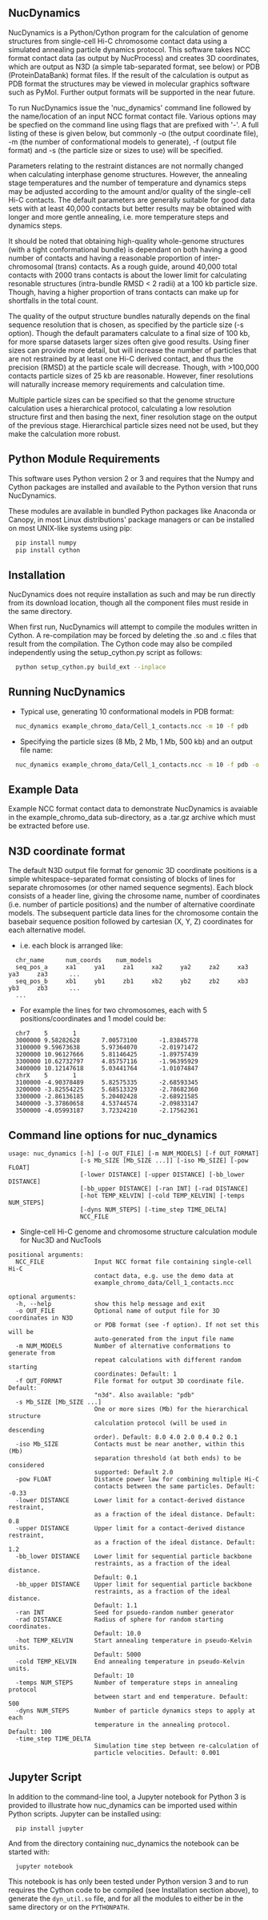 NucDynamics
-----------

NucDynamics is a Python/Cython program for the calculation of genome structures from single-cell Hi-C chromosome contact data using a simulated annealing
particle dynamics protocol. This software takes NCC format contact data (as output by NucProcess) and creates 3D coordinates, which are output as N3D (a
simple tab-separated format, see below) or PDB (ProteinDataBank) format files. If the result of the calculation is output as PDB format the structures may be
viewed in molecular graphics software such as PyMol. Further output formats will
be supported in the near future.

To run NucDynamics issue the 'nuc_dynamics' command line followed by the name/location of an input NCC format contact file. Various options may be
specfied on the command line using flags that are prefixed with '-'. A full listing of these is given below, but commonly -o (the output coordinate file), -m (the number of conformational models to generate), -f (output file format) and -s (the particle size or sizes to use) will be specified.

Parameters relating to the restraint distances are not normally changed when calculating interphase genome structures. However, the annealing stage temperatures and the number of temperature and dynamics steps may be adjusted according to the amount and/or quality of the single-cell Hi-C contacts. The
default parameters are generally suitable for good data sets with at least 40,000 contacts but better results may be obtained with longer and more gentle annealing, i.e. more temperature steps and dynamics steps.

It should be noted that obtaining high-quality whole-genome structures (with a tight conformational bundle) is dependant on both having a good number of
contacts and having a reasonable proportion of inter-chromosomal (trans) contacts. As a rough guide, around 40,000 total contacts with 2000 trans
contacts is about the lower limit for calculating resonable structures (intra-bundle RMSD < 2 radii) at a 100 kb particle size. Though, having a higher proportion of trans contacts can make up for shortfalls in the total count.

The quality of the output structure bundles naturally depends on the final sequence resolution that is chosen, as specified by the particle size (-s
option). Though the default paramaters calculate to a final size of 100 kb, for more sparse datasets larger sizes often give good results. Using finer sizes can
provide more detail, but will increase the number of particles that are not restrained by at least one Hi-C derived contact, and thus the precision (RMSD)
at the particle scale will decrease. Though, with >100,000 contacts particle sizes of 25 kb are reasonable. However, finer resolutions will naturally
increase memory requirements and calculation time. 

Multiple particle sizes can be specified so that the genome structure calculation uses a hierarchical protocol, calculating a low resolution structure
first and then basing the next, finer resolution stage on the output of the previous stage. Hierarchical particle sizes need not be used, but they make the
calculation more robust. 


Python Module Requirements
---------------------------

This software uses Python version 2 or 3 and requires that the Numpy and Cython packages are installed and available to the Python version that runs
NucDynamics.

These modules are available in bundled Python packages like Anaconda or Canopy, in most Linux distributions' package managers or can be installed on most UNIX-like systems using pip:

```bash
  pip install numpy
  pip install cython
```

Installation
------------

NucDynamics does not require installation as such and may be run directly from its download location, though all the component files must reside in the same
directory.

When first run, NucDynamics will attempt to compile the modules written in Cython. A re-compilation may be forced by deleting the .so and .c files that
result from the compilation. The Cython code may also be compiled independently using the setup_cython.py script as follows:

```bash
  python setup_cython.py build_ext --inplace
```

Running NucDynamics
-------------------

- Typical use, generating 10 conformational models in PDB format:
```bash
  nuc_dynamics example_chromo_data/Cell_1_contacts.ncc -m 10 -f pdb
```

- Specifying the particle sizes (8 Mb, 2 Mb, 1 Mb, 500 kb) and an output file name:

```bash
  nuc_dynamics example_chromo_data/Cell_1_contacts.ncc -m 10 -f pdb -o Cell_1.pdb -s 8 2 1 0.5
```

Example Data
------------

Example NCC format contact data to demonstrate NucDynamics is avaiable in the example_chromo_data sub-directory, as a .tar.gz archive which must be extracted
before use. 

N3D coordinate format
---------------------

The default N3D output file format for genomic 3D coordinate positions is a simple whitespace-separated format consisting of blocks of lines for separate
chromosomes (or other named sequence segments). Each block consists of a header line, giving the chrosome name, number of coordinates (i.e. number of particle
positions) and the number of alternative coordinate models. The subsequent particle data lines for the chromosome contain the basebair sequence position
followed by cartesian (X, Y, Z) coordinates for each alternative model.

- i.e. each block is arranged like:
~~~
  chr_name      num_coords    num_models
  seq_pos_a     xa1     ya1     za1     xa2     ya2     za2     xa3     ya3     za3      ...
  seq_pos_b     xb1     yb1     zb1     xb2     yb2     zb2     xb3     yb3     zb3      ...
  ...
~~~
- For example the lines for two chromosomes, each with 5 positions/coordinates and 1 model could be:
~~~
  chr7    5       1
  3000000 9.58282628      7.00573100      -1.83845778
  3100000 9.59673638      5.97364070      -2.01971472
  3200000 10.96127666     5.81146425      -1.89757439
  3300000 10.62732797     4.85757116      -1.96395929
  3400000 10.12147618     5.03441764      -1.01074847
  chrX    5       1
  3100000 -4.90378489     5.82575335      -2.68593345
  3200000 -3.82554225     5.68513329      -2.78682360
  3300000 -2.86136185     5.20402428      -2.68921585
  3400000 -3.37860658     4.53744574      -2.09833147
  3500000 -4.05993187     3.72324210      -2.17562361
~~~ 

Command line options for nuc_dynamics
-------------------------------------
~~~
usage: nuc_dynamics [-h] [-o OUT_FILE] [-m NUM_MODELS] [-f OUT_FORMAT]
                    [-s Mb_SIZE [Mb_SIZE ...]] [-iso Mb_SIZE] [-pow FLOAT]
                    [-lower DISTANCE] [-upper DISTANCE] [-bb_lower DISTANCE]
                    [-bb_upper DISTANCE] [-ran INT] [-rad DISTANCE]
                    [-hot TEMP_KELVIN] [-cold TEMP_KELVIN] [-temps NUM_STEPS]
                    [-dyns NUM_STEPS] [-time_step TIME_DELTA]
                    NCC_FILE
~~~

- Single-cell Hi-C genome and chromosome structure calculation module for Nuc3D and NucTools

~~~
positional arguments:
  NCC_FILE              Input NCC format file containing single-cell Hi-C
                        contact data, e.g. use the demo data at
                        example_chromo_data/Cell_1_contacts.ncc

optional arguments:
  -h, --help            show this help message and exit
  -o OUT_FILE           Optional name of output file for 3D coordinates in N3D
                        or PDB format (see -f option). If not set this will be
                        auto-generated from the input file name
  -m NUM_MODELS         Number of alternative conformations to generate from
                        repeat calculations with different random starting
                        coordinates: Default: 1
  -f OUT_FORMAT         File format for output 3D coordinate file. Default:
                        "n3d". Also available: "pdb"
  -s Mb_SIZE [Mb_SIZE ...]
                        One or more sizes (Mb) for the hierarchical structure
                        calculation protocol (will be used in descending
                        order). Default: 8.0 4.0 2.0 0.4 0.2 0.1
  -iso Mb_SIZE          Contacts must be near another, within this (Mb)
                        separation threshold (at both ends) to be considered
                        supported: Default 2.0
  -pow FLOAT            Distance power law for combining multiple Hi-C
                        contacts between the same particles. Default: -0.33
  -lower DISTANCE       Lower limit for a contact-derived distance restraint,
                        as a fraction of the ideal distance. Default: 0.8
  -upper DISTANCE       Upper limit for a contact-derived distance restraint,
                        as a fraction of the ideal distance. Default: 1.2
  -bb_lower DISTANCE    Lower limit for sequential particle backbone
                        restraints, as a fraction of the ideal distance.
                        Default: 0.1
  -bb_upper DISTANCE    Upper limit for sequential particle backbone
                        restraints, as a fraction of the ideal distance.
                        Default: 1.1
  -ran INT              Seed for psuedo-random number generator
  -rad DISTANCE         Radius of sphere for random starting coordinates.
                        Default: 10.0
  -hot TEMP_KELVIN      Start annealing temperature in pseudo-Kelvin units.
                        Default: 5000
  -cold TEMP_KELVIN     End annealing temperature in pseudo-Kelvin units.
                        Default: 10
  -temps NUM_STEPS      Number of temperature steps in annealing protocol
                        between start and end temperature. Default: 500
  -dyns NUM_STEPS       Number of particle dynamics steps to apply at each
                        temperature in the annealing protocol. Default: 100
  -time_step TIME_DELTA
                        Simulation time step between re-calculation of
                        particle velocities. Default: 0.001

~~~

Jupyter Script
--------------

In addition to the command-line tool, a Jupyter notebook for Python 3 is provided to illustrate how nuc_dynamics can be imported used within Python scripts.
Jupyter can be installed using:
~~~
  pip install jupyter
~~~
And from the directory containing nuc_dynamics the notebook can be started with:
~~~
  jupyter notebook
~~~
This notebook is has only been tested under Python version 3 and to run requires the Cython code to be compiled (see Installation section above), to generate the `dyn_util.so` file, and for all the modules to either be in the same directory or on the `PYTHONPATH`.

 

